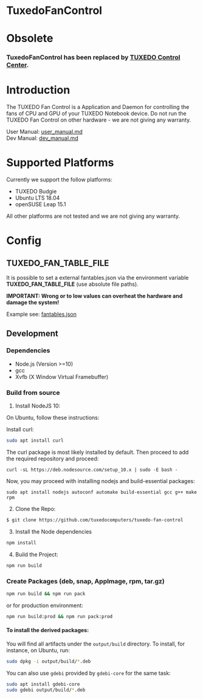 # TuxedoFanControl

# Obsolete
### TuxedoFanControl has been replaced by [TUXEDO Control Center](https://github.com/tuxedocomputers/tuxedo-control-center).

# Introduction
The TUXEDO Fan Control is a Application and Daemon for controlling the fans of CPU and GPU of your TUXEDO Notebook device. Do not run the TUXEDO Fan Control on other hardware - we are not giving any warranty.

User Manual: [user_manual.md](./docs/user/user_manual.md)   
Dev Manual: [dev_manual.md](./docs/dev/dev_manual.md)

# Supported Platforms
Currently we support the follow platforms:
- TUXEDO Budgie
- Ubuntu LTS 18.04
- openSUSE Leap 15.1


All other platforms are not tested and we are not giving any warranty.

# Config

## TUXEDO_FAN_TABLE_FILE
It is possible to set a external fantables.json via the environment variable
**TUXEDO_FAN_TABLE_FILE** (use absolute file paths).

**IMPORTANT: Wrong or to low values can overheat the hardware and damage the system!**

Example see: [fantables.json](./src/data/fantables.json)

## Development

### Dependencies
- Node.js (Version >=10)
- gcc
- Xvfb (X Window Virtual Framebuffer)

### Build from source

1. Install NodeJS 10:

On Ubuntu, follow these instructions:

Install curl:

```sh
sudo apt install curl
```

The curl package is most likely installed by default. Then proceed to add the required repository and proceed:

`curl -sL https://deb.nodesource.com/setup_10.x | sudo -E bash -`

Now, you may proceed with installing nodejs and build-essential packages:

`sudo apt install nodejs autoconf automake build-essential gcc g++ make rpm`


2. Clone the Repo:
```sh
$ git clone https://github.com/tuxedocomputers/tuxedo-fan-control
```

3. Install the Node dependencies
```sh
npm install
```

4. Build the Project:
```sh
npm run build
```

### Create Packages (deb, snap, AppImage, rpm, tar.gz)
```sh
npm run build && npm run pack
```

or for production environment:

```sh
npm run build:prod && npm run pack:prod
```

#### To install the derived packages:

You will find all artifacts under the `output/build` directory.
To install, for instance, on Ubuntu, run:

```sh
sudo dpkg -i output/build/*.deb
```

You can also use `gdebi` provided by `gdebi-core` for the same task:

```sh
sudo apt install gdebi-core
sudo gdebi output/build/*.deb
```
